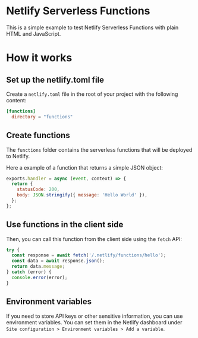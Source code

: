 # Netlify Serverless Functions
This is a simple example to test Netlify Serverless Functions with plain HTML and JavaScript.

# How it works
## Set up the netlify.toml file
Create a `netlify.toml` file in the root of your project with the following content:
```toml
[functions]
  directory = "functions"
```
## Create functions
The `functions` folder contains the serverless functions that will be deployed to Netlify.

Here a example of a function that returns a simple JSON object:
```javascript
exports.handler = async (event, context) => {
  return {
    statusCode: 200,
    body: JSON.stringify({ message: 'Hello World' }),
  };
};
```

## Use functions in the client side
Then, you can call this function from the client side using the `fetch` API:
```javascript
try {
  const response = await fetch('/.netlify/functions/hello');
  const data = await response.json();
  return data.message;
} catch (error) {
  console.error(error);
}
```

## Environment variables
If you need to store API keys or other sensitive information, you can use environment variables. You can set them in the Netlify dashboard under `Site configuration > Environment variables > Add a variable`.
